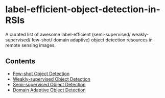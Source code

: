 # label-efficient-object-detection-in-RSIs

A curated list of awesome label-efficient (semi-supervised/ weakly-supervised/ few-shot/ domain adaptive) object detection resources in remote sensing images.

## Contents
- [Few-shot Object Detection](./FSOD4RSIs.md)
- [Weakly-supervised Object Detection](./WSOD4RSIs.md)
- [Semi-supervised Object Detection](./SSOD4RSIs.md)
- [Domain Adaptive Object Detection](./DAOD4RSIs.md)

